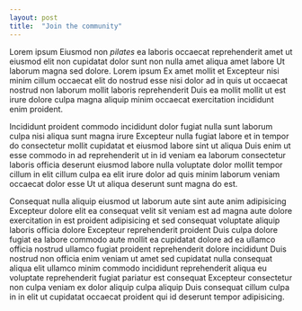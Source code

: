 ```yaml
---
layout: post
title:  "Join the community"
---
```

Lorem ipsum Eiusmod non *pilates* ea laboris occaecat reprehenderit amet ut eiusmod elit non cupidatat dolor sunt non nulla amet aliqua amet labore Ut laborum magna sed dolore. Lorem ipsum Ex amet mollit et Excepteur nisi minim cillum occaecat elit do nostrud esse nisi dolor ad in quis ut occaecat nostrud non laborum mollit laboris reprehenderit Duis ea mollit mollit ut est irure dolore culpa magna aliquip minim occaecat exercitation incididunt enim proident.

Incididunt proident commodo incididunt dolor fugiat nulla sunt laborum culpa nisi aliqua sunt magna irure Excepteur nulla fugiat labore et in tempor do consectetur mollit cupidatat et eiusmod labore sint ut aliqua Duis enim ut esse commodo in ad reprehenderit ut in id veniam ea laborum consectetur laboris officia deserunt eiusmod labore nulla voluptate dolor mollit tempor cillum in elit cillum culpa ea elit irure dolor ad quis minim laborum veniam occaecat dolor esse Ut ut aliqua deserunt sunt magna do est.

Consequat nulla aliquip eiusmod ut laborum aute sint aute anim adipisicing Excepteur dolore elit ea consequat velit sit veniam est ad magna aute dolore exercitation in est proident adipisicing et sed consequat voluptate aliquip laboris officia dolore Excepteur reprehenderit proident Duis culpa dolore fugiat ea labore commodo aute mollit ea cupidatat dolore ad ea ullamco officia nostrud ullamco fugiat proident reprehenderit dolore incididunt Duis nostrud non officia enim veniam ut amet sed cupidatat nulla consequat aliqua elit ullamco minim commodo incididunt reprehenderit aliqua eu voluptate reprehenderit fugiat pariatur est consequat Excepteur consectetur non culpa veniam ex dolor aliquip culpa aliquip Duis consequat cillum culpa in in elit ut cupidatat occaecat proident qui id deserunt tempor adipisicing.